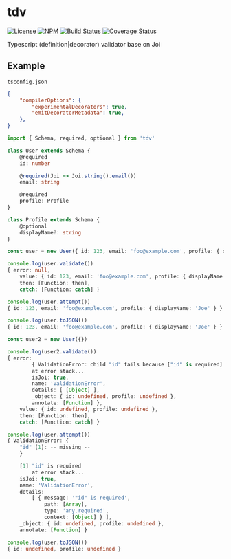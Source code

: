 # tdv

[![License][ico-license]][link-license]
[![NPM][ico-npm]][link-npm]
[![Build Status][ico-build]][link-build]
[![Coverage Status][ico-codecov]][link-codecov]

Typescript (definition|decorator) validator base on Joi

## Example

`tsconfig.json`
```json
{
    "compilerOptions": {
        "experimentalDecorators": true,
        "emitDecoratorMetadata": true,
    },
}
```

```ts
import { Schema, required, optional } from 'tdv'

class User extends Schema {
    @required
    id: number

    @required(Joi => Joi.string().email())
    email: string

    @required
    profile: Profile
}

class Profile extends Schema {
    @optional
    displayName?: string
}

const user = new User({ id: 123, email: 'foo@example.com', profile: { displayName: 'Joe' } })

console.log(user.validate())
{ error: null,
    value: { id: 123, email: 'foo@example.com', profile: { displayName: 'Joe' } },
    then: [Function: then],
    catch: [Function: catch] }

console.log(user.attempt())
{ id: 123, email: 'foo@example.com', profile: { displayName: 'Joe' } }

console.log(user.toJSON())
{ id: 123, email: 'foo@example.com', profile: { displayName: 'Joe' } }

const user2 = new User({})

console.log(user2.validate())
{ error:
        { ValidationError: child "id" fails because ["id" is required]
        at error stack...
        isJoi: true,
        name: 'ValidationError',
        details: [ [Object] ],
        _object: { id: undefined, profile: undefined },
        annotate: [Function] },
    value: { id: undefined, profile: undefined },
    then: [Function: then],
    catch: [Function: catch] }

console.log(user.attempt())
{ ValidationError: {
    "id" [1]: -- missing --
    }

    [1] "id" is required
        at error stack...
    isJoi: true,
    name: 'ValidationError',
    details:
        [ { message: '"id" is required',
            path: [Array],
            type: 'any.required',
            context: [Object] } ],
    _object: { id: undefined, profile: undefined },
    annotate: [Function] }

console.log(user.toJSON())
{ id: undefined, profile: undefined }
```

[ico-license]: https://img.shields.io/github/license/vitarn/tdv.svg
[ico-npm]: https://img.shields.io/npm/v/tdv.svg
[ico-build]: https://travis-ci.org/vitarn/tdv.svg?branch=master
[ico-codecov]: https://codecov.io/gh/vitarn/tdv/branch/master/graph/badge.svg

[link-license]: ./blob/master/LICENSE
[link-npm]: https://www.npmjs.com/package/tdv
[link-build]: https://travis-ci.org/vitarn/tdv
[link-codecov]: https://codecov.io/gh/vitarn/tdv
